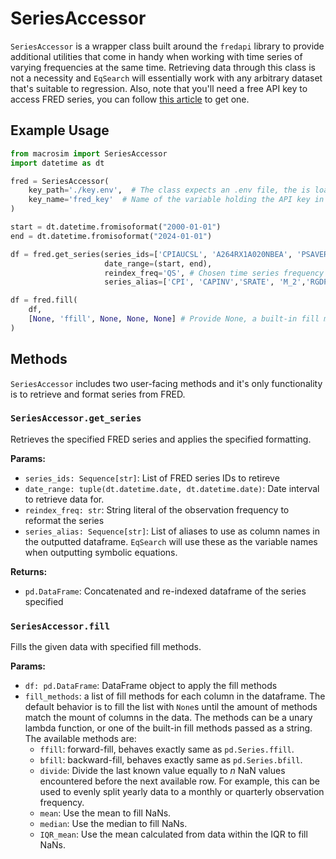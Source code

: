 # SeriesAccessor
`SeriesAccessor` is a wrapper class built around the `fredapi` library to provide additional utilities that come in 
handy when working with time series of varying frequencies at the same time. Retrieving data through this class is 
not a necessity and `EqSearch` will essentially work with any arbitrary dataset that's suitable to regression. Also, 
note that you'll need a free API key to access FRED series, you can follow [this article](https://fred.stlouisfed.org/docs/api/api_key.html) to get one.

## Example Usage

```python
from macrosim import SeriesAccessor
import datetime as dt

fred = SeriesAccessor(
    key_path='./key.env',  # The class expects an .env file, the is loaded through environment variables
    key_name='fred_key'  # Name of the variable holding the API key in the .env file.
)

start = dt.datetime.fromisoformat("2000-01-01")
end = dt.datetime.fromisoformat("2024-01-01")

df = fred.get_series(series_ids=['CPIAUCSL', 'A264RX1A020NBEA', 'PSAVERT', 'M2REAL', 'GDPC1'], # FRED IDs of the series
                     date_range=(start, end), 
                     reindex_freq='QS', # Chosen time series frequency to reindex all data (defaults to max frequency available in the data
                     series_alias=['CPI', 'CAPINV','SRATE', 'M_2','RGDP']) # Col names to use in the output (this will change how variables are represented in equations)

df = fred.fill(
    df,
    [None, 'ffill', None, None, None] # Provide None, a built-in fill method, or a unary lambda function per column to fill the NaN values produced at reindexing
)
```

## Methods
`SeriesAccessor` includes two user-facing methods and it's only functionality is to retrieve and format series from FRED.

### `SeriesAccessor.get_series`
Retrieves the specified FRED series and applies the specified formatting.

__Params:__
- `series_ids: Sequence[str]`: List of FRED series IDs to retireve
- `date_range: tuple(dt.datetime.date, dt.datetime.date)`: Date interval to retrieve data for.
- `reindex_freq: str`: String literal of the observation frequency to reformat the series
- `series_alias: Sequence[str]`: List of aliases to use as column names in the outputted dataframe. `EqSearch`
will use these as the variable names when outputting symbolic equations.

__Returns:__
- `pd.DataFrame`: Concatenated and re-indexed dataframe of the series specified


### `SeriesAccessor.fill`
Fills the given data with specified fill methods.

__Params:__
- `df: pd.DataFrame`: DataFrame object to apply the fill methods
- `fill_methods`: a list of fill methods for each column in the dataframe. The default behavior is to fill the list with
`None`s until the amount of methods match the mount of columns in the data. The methods can be a unary lambda function, or
one of the built-in fill methods passed as a string. The available methods are:
  - `ffill`: forward-fill, behaves exactly same as `pd.Series.ffill`.
  - `bfill`: backward-fill, behaves exactly same as `pd.Series.bfill`.
  - `divide`: Divide the last known value equally to $n$ NaN values encountered before the next available row.
  For example, this can be used to evenly split yearly data to a monthly or quarterly observation frequency.
  - `mean`: Use the mean to fill NaNs.
  - `median`: Use the median to fill NaNs.
  - `IQR_mean`: Use the mean calculated from data within the IQR to fill NaNs.
